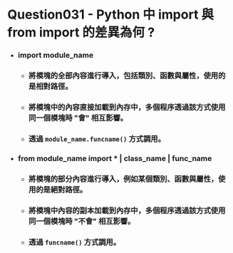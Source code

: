 Question031 - Python 中 import 與 from import 的差異為何 ?
=====
* ### import module_name
    * ### 將模塊的全部內容進行導入，包括類別、函數與屬性，使用的是相對路徑。
    * ### 將模塊中的內容直接加載到內存中，多個程序透過該方式使用同一個模塊時 "會" 相互影響。
    * ### 透過 ```module_name.funcname()``` 方式調用。
* ### from module_name import * | class_name | func_name
    * ### 將模塊的部分內容進行導入，例如某個類別、函數與屬性，使用的是絕對路徑。
    * ### 將模塊中內容的副本加載到內存中，多個程序透過該方式使用同一個模塊時 "不會" 相互影響。
    * ### 透過 ```funcname()``` 方式調用。
<br />

